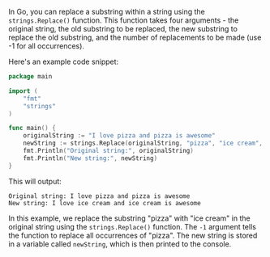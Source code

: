 In Go, you can replace a substring within a string using the `strings.Replace()` function. This function takes four arguments - the original string, the old substring to be replaced, the new substring to replace the old substring, and the number of replacements to be made (use -1 for all occurrences).

Here's an example code snippet:

```go
package main

import (
    "fmt"
    "strings"
)

func main() {
    originalString := "I love pizza and pizza is awesome"
    newString := strings.Replace(originalString, "pizza", "ice cream", -1)
    fmt.Println("Original string:", originalString)
    fmt.Println("New string:", newString)
}
```

This will output:

```
Original string: I love pizza and pizza is awesome
New string: I love ice cream and ice cream is awesome
```

In this example, we replace the substring "pizza" with "ice cream" in the original string using the `strings.Replace()` function. The `-1` argument tells the function to replace all occurrences of "pizza". The new string is stored in a variable called `newString`, which is then printed to the console.